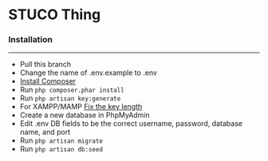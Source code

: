 # STUCO Thing

### Installation
---
* Pull this branch
* Change the name of .env.example to .env
* [Install Composer](https://getcompser.org)
* Run `php composer.phar install`
* Run `php artisan key:generate`
* For XAMPP/MAMP [Fix the key length](https://stackoverflow.com/questions/23786359/laravel-migration-unique-key-is-too-long-even-if-specified)
* Create a new database in PhpMyAdmin
* Edit .env DB fields to be the correct username, password, database name, and port
* Run `php artisan migrate`
* Run `php artisan db:seed`
